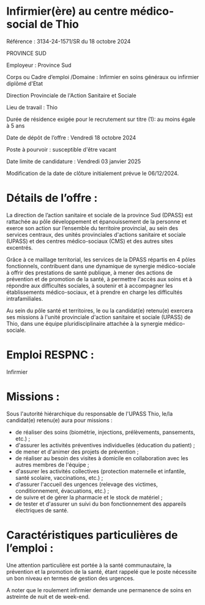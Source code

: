 # Infirmier(ère) au centre médico-social de Thio

Référence : 3134-24-1571/SR du 18 octobre 2024

PROVINCE SUD

Employeur : Province Sud

Corps ou Cadre d’emploi /Domaine : Infirmier en soins généraux ou infirmier diplômé d'Etat

Direction Provinciale de l'Action Sanitaire et Sociale

Lieu de travail : Thio

Durée de résidence exigée pour le recrutement sur titre (1): au moins égale à 5 ans

Date de dépôt de l’offre : Vendredi 18 octobre 2024

Poste à pourvoir : susceptible d'être vacant

Date limite de candidature : Vendredi 03 janvier 2025

Modification de la date de clôture initialement prévue le 06/12/2024.

# Détails de l’offre :

La direction de l’action sanitaire et sociale de la province Sud (DPASS) est rattachée au pôle développement et épanouissement de la personne et exerce son action sur l’ensemble du territoire provincial, au sein des services centraux, des unités provinciales d'actions sanitaire et sociale (UPASS) et des centres médico-sociaux (CMS) et des autres sites excentrés.

Grâce à ce maillage territorial, les services de la DPASS répartis en 4 pôles fonctionnels, contribuent dans une dynamique de synergie médico-sociale à offrir des prestations de santé publique, à mener des actions de prévention et de promotion de la santé, à permettre l'accès aux soins et à répondre aux difficultés sociales, à soutenir et à accompagner les établissements médico-sociaux, et à prendre en charge les difficultés intrafamiliales.

Au sein du pôle santé et territoires, le ou la candidat(e) retenu(e) exercera ses missions à l'unité provinciale d'action sanitaire et sociale (UPASS) de Thio, dans une équipe pluridisciplinaire attachée à la synergie médico-sociale.

# Emploi RESPNC :

Infirmier

# Missions :

Sous l'autorité hiérarchique du responsable de l'UPASS Thio, le/la candidat(e) retenu(e) aura pour missions :

- de réaliser des soins (biométrie, injections, prélèvements, pansements, etc.) ;
- d'assurer les activités préventives individuelles (éducation du patient) ;
- de mener et d'animer des projets de prévention ;
- de réaliser au besoin des visites à domicile en collaboration avec les autres membres de l'équipe ;
- d'assurer les activités collectives (protection maternelle et infantile, santé scolaire, vaccinations, etc.) ;
- d'assurer l'accueil des urgences (relevage des victimes, conditionnement, évacuations, etc.) ;
- de suivre et de gérer la pharmacie et le stock de matériel ;
- de tester et d'assurer un suivi du bon fonctionnement des appareils électriques de santé.

# Caractéristiques particulières de l’emploi :

Une attention particulière est portée à la santé communautaire, la prévention et la promotion de la santé, étant rappelé que le poste nécessite un bon niveau en termes de gestion des urgences.

A noter que le roulement infirmier demande une permanence de soins en astreinte de nuit et de week-end.